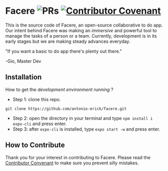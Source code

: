 # Facere ![PRs](https://img.shields.io/badge/PRs-welcome-green) [![Contributor Covenant](https://img.shields.io/badge/Contributor%20Covenant-2.1-4baaaa.svg)](code_of_conduct.md)
This is the source code of Facere, an open-source collaborative to do app. Our intent behind Facere was making an *immersive* and powerful tool to manage the tasks of a person or a team. Currently, development is in its early stages but we are making steady advances everyday.

"If you want a basic to do app there's plenty out there."

   -Gio, Master Dev
## Installation

How to get the  *development environment running* ?

- Step 1: clone this repo.

`git clone https://github.com/antonio-erick/facere.git`
- Step 2: open the directory in your terminal and type `npm install i expo-cli` and press enter.
- Step 3: after `expo-cli` is installed, type `expo start -w` and press enter.

## How to Contribute
Thank you for your interest in contributing to Facere. Please read the [Contributor Convenant](https://www.contributor-covenant.org/version/2/1/code_of_conduct/) to make sure you prevent silly mistakes.
